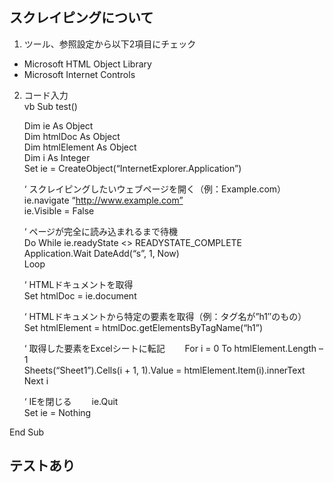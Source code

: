 ## スクレイピングについて
1. ツール、参照設定から以下2項目にチェック
* Microsoft HTML Object Library
* Microsoft Internet Controls

2. コード入力<br>
vb
Sub test()<br>

    Dim ie As Object<br>
    Dim htmlDoc As Object<br>
    Dim htmlElement As Object<br>
    Dim i As Integer<br>
    Set ie = CreateObject(“InternetExplorer.Application”)<br>

    ‘ スクレイピングしたいウェブページを開く（例：Example.com）<br>
    ie.navigate “http://www.example.com”<br>
    ie.Visible = False<br>

    ‘ ページが完全に読み込まれるまで待機<br>
    Do While ie.readyState <> READYSTATE_COMPLETE<br>
        Application.Wait DateAdd(“s”, 1, Now)<br>
    Loop<br>

    ‘ HTMLドキュメントを取得<br>
    Set htmlDoc = ie.document  

    ‘ HTMLドキュメントから特定の要素を取得（例：タグ名が”h1″のもの）　　
    Set htmlElement = htmlDoc.getElementsByTagName(“h1”)  

    ‘ 取得した要素をExcelシートに転記　　
    For i = 0 To htmlElement.Length – 1  
        Sheets(“Sheet1”).Cells(i + 1, 1).Value = htmlElement.Item(i).innerText  
    Next i  

    ‘ IEを閉じる　　
    ie.Quit  
    Set ie = Nothing  

End Sub

## テストあり